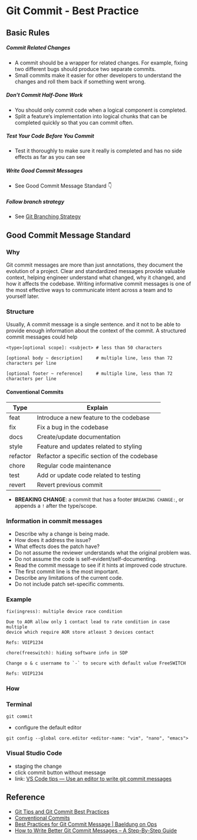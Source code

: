 # Git Commit - Best Practice

## Basic Rules
##### Commit Related Changes
* A commit should be a wrapper for related changes. For example, fixing two different bugs should produce two separate commits.
* Small commits make it easier for other developers to understand the changes and roll them back if something went wrong. 

##### Don't Commit Half-Done Work
* You should only commit code when a logical component is completed. 
* Split a feature‘s implementation into logical chunks that can be completed quickly so that you can commit often.

##### Test Your Code Before You Commit
* Test it thoroughly to make sure it really is completed and has no side effects as far as you can see

##### Write Good Commit Messages 
* See Good Commit Message Standard 👇

##### Follow branch strategy
* See [Git Branching Strategy](./git-branch-strategy.md)


## Good Commit Message Standard
### Why 
Git commit messages are more than just annotations, they document the evolution of a project. Clear and standardized messages provide valuable context, helping engineer understand what changed, why it changed, and how it affects the codebase. Writing informative commit messages is one of the most effective ways to communicate intent across a team and to yourself later.

### Structure
Usually, A commit message is a single sentence. and it not to be able to provide enough information about the context of the commit. 
A structured commit messages could help


```
<type>[optional scope]: <subject> # less than 50 characters

[optional body ~ description]     # multiple line, less than 72 characters per line

[optional footer ~ reference]     # multiple line, less than 72 characters per line
```

#### Conventional Commits
Type     | Explain
---------|---------
feat     | Introduce a new feature to the codebase
fix      | Fix a bug in the codebase
docs     | Create/update documentation
style    | Feature and updates related to styling
refactor | Refactor a specific section of the codebase
chore    | Regular code maintenance
test     | Add or update code related to testing
revert   | Revert previous commit

* __BREAKING CHANGE__: a commit that has a footer `BREAKING CHANGE:`, or appends a `!` after the type/scope.

### Information in commit messages
* Describe why a change is being made.
* How does it address the issue?
* What effects does the patch have?
* Do not assume the reviewer understands what the original problem was.
* Do not assume the code is self-evident/self-documenting.
* Read the commit message to see if it hints at improved code structure.
* The first commit line is the most important.
* Describe any limitations of the current code.
* Do not include patch set-specific comments.

### Example

```
fix(ingress): multiple device race condition 

Due to AOR allow only 1 contact lead to rate condition in case multiple
device which require AOR store atleast 3 devices contact

Refs: VOIP1234
```

```
chore(freeswitch): hiding software info in SDP

Change o & c username to `-` to secure with default value FreeSWITCH

Refs: VOIP1234 
```

### How
### Terminal

``` shell
git commit
``` 

* configure the default editor
```shell
git config --global core.editor <editor-name: "vim", "nano", "emacs">
```

### Visual Studio Code
* staging the change
* click commit button without message 
* link: [VS Code tips — Use an editor to write git commit messages](https://youtu.be/xGZ7OJYVFuY?feature=shared)

## Reference
* [Git Tips and Git Commit Best Practices](https://gist.github.com/luismts/495d982e8c5b1a0ced4a57cf3d93cf60)
* [Conventional Commits](https://www.conventionalcommits.org/en/v1.0.0/)
* [Best Practices for Git Commit Message | Baeldung on Ops](https://www.baeldung.com/ops/git-commit-messages)
* [How to Write Better Git Commit Messages – A Step-By-Step Guide](https://www.freecodecamp.org/news/how-to-write-better-git-commit-messages/)
